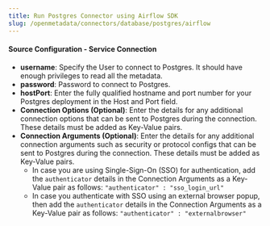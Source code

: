 ```yaml
---
title: Run Postgres Connector using Airflow SDK
slug: /openmetadata/connectors/database/postgres/airflow
---
```


<ConnectorIntro connector="Postgres" goal="Airflow" hasProfiler="true" hasDBT="true" />

<Requirements />

<PythonMod connector="Postgres" module="postgres" />

<MetadataIngestionServiceDev service="database" connector="Postgres" goal="Airflow"/>

<h4>Source Configuration - Service Connection</h4>

- **username**: Specify the User to connect to Postgres. It should have enough privileges to read all the metadata.
- **password**: Password to connect to Postgres.
- **hostPort**: Enter the fully qualified hostname and port number for your Postgres deployment in the Host and Port field.
- **Connection Options (Optional)**: Enter the details for any additional connection options that can be sent to Postgres during the connection. These details must be added as Key-Value pairs.
- **Connection Arguments (Optional)**: Enter the details for any additional connection arguments such as security or protocol configs that can be sent to Postgres during the connection. These details must be added as Key-Value pairs. 
  - In case you are using Single-Sign-On (SSO) for authentication, add the `authenticator` details in the Connection Arguments as a Key-Value pair as follows: `"authenticator" : "sso_login_url"`
  - In case you authenticate with SSO using an external browser popup, then add the `authenticator` details in the Connection Arguments as a Key-Value pair as follows: `"authenticator" : "externalbrowser"`

<MetadataIngestionConfig service="database" connector="Postgres" goal="Airflow" hasProfiler="true" hasDBT="true"/>
